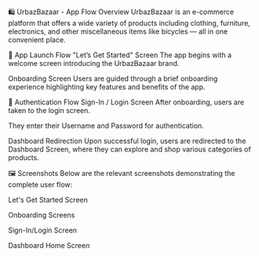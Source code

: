 🛍️ UrbazBazaar - App Flow Overview
UrbazBazaar is an e-commerce platform that offers a wide variety of products including clothing, furniture, electronics, and other miscellaneous items like bicycles — all in one convenient place.

🚀 App Launch Flow
"Let’s Get Started" Screen
The app begins with a welcome screen introducing the UrbazBazaar brand.

Onboarding Screen
Users are guided through a brief onboarding experience highlighting key features and benefits of the app.

🔐 Authentication Flow
Sign-In / Login Screen
After onboarding, users are taken to the login screen.

They enter their Username and Password for authentication.

Dashboard Redirection
Upon successful login, users are redirected to the Dashboard Screen, where they can explore and shop various categories of products.

🖼️ Screenshots
Below are the relevant screenshots demonstrating the complete user flow:

Let's Get Started Screen

Onboarding Screens

Sign-In/Login Screen

Dashboard Home Screen
